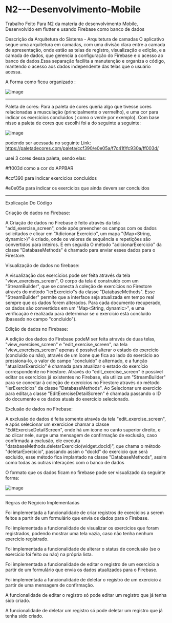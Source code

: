 # N2---Desenvolvimento-Mobile
Trabalho Feito Para N2 da materia de desenvolvimento Mobile, Desenvolvido em flutter e usando Firebase como banco de dados

Descrição da Arquitetura do Sistema - Arquitetura de camadas
O aplicativo segue uma arquitetura em camadas, com uma divisão clara entre a camada de apresentação, onde estão as telas de registro, visualização e edição, e a camada de dados, que gerencia 
a configuração do Firebase e o acesso ao banco de dados.Essa separação facilita a manutenção e organiza o código, mantendo o acesso aos dados independente das telas que o usuário acessa.

A Forma como ficou organizado :

![image](https://github.com/user-attachments/assets/265380a6-3587-4780-8de4-632d1e2304b2)




-------------------------------------------------------------------------------------------------------------------------------------------------------------
Paleta de cores:
Para a paleta de cores queria algo que tivesse cores relacionadas a musculação (principalmente o vermelho), e uma cor para indicar os exercicios concluidos ( como o verde por exemplo). 
Com base nisso a paleta de cores que escolhi foi a do seguinte a seguinte:

![image](https://github.com/user-attachments/assets/d69c7c27-75f6-4f53-b17e-d07288e1149c)

podendo ser acessada no seguinte Link:
https://paletadecores.com/paleta/ccf390/e0e05a/f7c41f/fc930a/ff003d/

usei 3 cores dessa paleta, sendo elas:

#ff003d como a cor do APPBAR

#ccf390 para indicar exercicios concluidos

#e0e05a para indicar os exercicios que ainda devem ser concluidos


-------------------------------------------------------------------------------------------------------------------------------------------------------------

Explicação Do Código

Criação de dados no Firebase:

A Criação de dados no Firebase é feito através da tela "add_exercise_screen", onde após preencher os campos com os dados solicitados e clicar 
em "Adicionar Exercício", um mapa "(Map<String, dynamic>)" é criado, onde os valores de sequência e repetições são convertidos para inteiros.
E em seguida O método "adicionarExercicio" da classe "DatabaseMethods" é chamado para enviar esses dados para o Firestore.


Visualização de dados no firebase:

A visualização dos exercícios pode ser feita através da tela "view_exercises_screen", O corpo da tela é construído com um "StreamBuilder", 
que se conecta à coleção de exercícios no Firestore através do método "lerExercicio"s da classe "DatabaseMethods". Esse "StreamBuilder" 
permite que a interface seja atualizada em tempo real sempre que os dados forem alterados.
Para cada documento recuperado, os dados são convertidos em um "Map<String, dynamic>", e uma verificação é realizada para determinar se o 
exercício está concluído (baseado no campo "concluido").


Edição de dados no Firebase:

A edição dos dados do Firebase podeM ser feita através de duas telas, "view_exercises_screen" e "edit_exercise_screen", na tela 
"view_exercises_screen" apenas é possível alterar o estado do exercício (concluído ou não), através de um ícone que fica ao lado do 
exercicio ao pressiona-lo, o valor do campo "concluído" é alternado, e a função "atualizarExercicio" é chamada para atualizar o estado do
exercício correspondente no Firestore. 
Através do "edit_exercise_screen" é possível editar os exercícios já existentes no Firebase, ela utiliza um "StreamBuilder" para
se conectar à coleção de exercícios no Firestore através do método "lerExercicios" da classe "DatabaseMethods". Ao Selecionar um exercicio
para editar,a classe "EditExerciseDetailScreen" é chamada passando o ID do documento e os dados atuais do exercício selecionado.


Exclusão de dados no Firebase:

A exclusão de dados é feita somente através da tela "edit_exercise_screen", e após selecionar um exercicioe chamar a classe 
"EditExerciseDetailScreen", onde há um icone no canto superior direito, e ao clicar nele, surge uma mensagem de confirmação de exclusão, caso 
confirmada a exclusão, ele executa "databaseMethods.deletarExercicio(widget.docId)", que chama o método "deletarExercicio", passando assim o
"docId" do exercicio que será excluido, esse método fica implantado na classe "DatabaseMethods", assim como todas as outras interações com o 
banco de dados

 
O formato que os dados ficam no firebase pode ser visualizado da seguinte forma:


![image](https://github.com/user-attachments/assets/4ad1d330-421c-4081-99e3-ed171281be3a)


-------------------------------------------------------------------------------------------------------------------------------------------------------------
Regras de Negócio Implementadas 

Foi implementada a funcionalidade de criar registros de exercicios a serem feitos a partir de um formulário que envia os dados para o Firebase. 

Foi implementada a funcionalidade de visualizar os exercicios que foram registrados, podendo mostrar uma tela vazia, caso não tenha nenhum exercicio registrado. 

Foi implementada a funcionalidade de alterar o status de conclusão  (se o exercicio foi feito ou não) na própria lista. 

Foi implementada a funcionalidade de editar o registro de um exercicio a partir de um formulário que envia os dados atualizados para o Firebase. 

Foi implementada a funcionalidade de deletar o registro de um exercicio a partir de uma mensagem de confirmação. 

A funcionalidade de editar o registro só pode editar um registro que já tenha sido criado. 

A funcionalidade de deletar um registro só pode deletar um registro que já tenha sido criado. 

